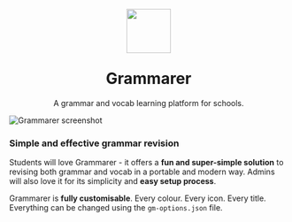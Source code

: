 <p align="center">

<img src="https://image.ibb.co/e1jeGT/icon_800x800.png" width="80" style="margin-bottom:-10px">

<h1 align="center">Grammarer</h1>

<p align="center">A grammar and vocab learning platform for schools.</p>

</p>


![Grammarer screenshot](https://image.ibb.co/kzWOAo/frame_chrome_mac.png)

### Simple and effective grammar revision
Students will love Grammarer - it offers a **fun and super-simple solution** to revising both grammar and vocab in a portable and modern way. Admins will also love it for its simplicity and **easy setup process**.

Grammarer is **fully customisable**. Every colour. Every icon. Every title. Everything can be changed using the `gm-options.json` file.

###